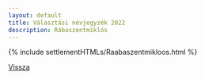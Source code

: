 ```yaml
---
layout: default
title: Választási névjegyzék 2022
description: Rábaszentmiklós
---
```


{% include settlementHTMLs/Raabaszentmikloos.html %}

[Vissza](../)